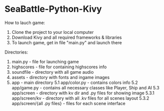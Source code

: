 # SeaBattle-Python-Kivy

How to lauch game:
1. Clone the project to your local computer
2. Download Kivy and all required frameworks & libraries
3. To launch game, get in file "main.py" and launch there

Directories:
1. main.py - file for launching game
2. highscores - file for containing highscores info
3. soundfile - directory with all game audio
4. assets - directory with fonts and ingame images 
5. app - main directory
  5.1 app/color.py - contains colors info
  5.2 app/game.py - contains all necessary classes like Player, Ship and AI
  5.3 app/screen - directory with kv dir and .py files for showing image
    5.3.1 app/screen/kv - directory with all .kv files for all scenes layout
    5.3.2 app/screen/{all .py files} - files for each scene interface
